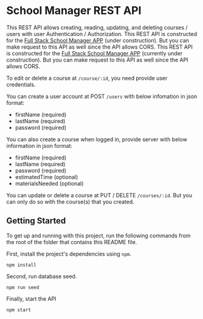 # School Manager REST API

This REST API allows creating, reading, updating, and deleting courses / users with user Authentication / Authorization.
This REST API is constructed for the [Full Stack School Manager APP](https://github.com/ranwang21/full_stack_react_express_app) (under construction). But you can make request to this API as well since the API allows CORS.
This REST API is constructed for the [Full Stack School Manager APP](https://github.com/ranwang21/full_stack_react_express_app) (currently under construction). But you can make request to this API as well since the API allows CORS.

To edit or delete a course at `/course/:id`, you need provide user credentials.

You can create a user account at POST `/users` with below infomation in json format:

- firstName (required)
- lastName (required)
- password (required)

You can also create a course when logged in, provide server with below information in json format:

- firstName (required)
- lastName (required)
- password (required)
- estimatedTime (optional)
- materialsNeeded (optional)

You can update or delete a course at PUT / DELETE `/courses/:id`. But you can only do so with the course(s) that you created.

## Getting Started

To get up and running with this project, run the following commands from the root of the folder that contains this README file.

First, install the project's dependencies using `npm`.

```
npm install

```

Second, run database seed.

```
npm run seed
```

Finally, start the API
```
npm start
```
